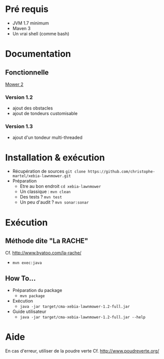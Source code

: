 
# Pré requis
* JVM 1.7 minimum
* Maven 3
* Un vrai shell (comme bash)

# Documentation
## Fonctionnelle
[Mower 2](documents/mower2.pdf "libellé du sujet")
### Version 1.2
* ajout des obstacles
* ajout de tondeurs customisable
### Version 1.3
* ajout d'un tondeur multi-threaded

# Installation & exécution
* Récupération de sources `git clone https://github.com/christophe-martel/xebia-lawnmower.git`
* Préparation
    * Etre au bon endroit `cd xebia-lawnmower`
    * Un classique : `mvn clean`
    * Des tests ? `mvn test`
    * Un peu d'audit ? `mvn sonar:sonar`

# Exécution
## Méthode dite "La RACHE"
Cf. http://www.byatoo.com/la-rache/
* `mvn exec:java`

## How To...
* Préparation du package
    * `mvn package`
* Exécution
    * `java -jar target/cma-xebia-lawnmower-1.2-full.jar`
* Guide utilisateur
    * `java -jar target/cma-xebia-lawnmower-1.2-full.jar --help`
    

# Aide
En cas d'erreur, utiliser de la poudre verte
Cf. http://www.poudreverte.org/
